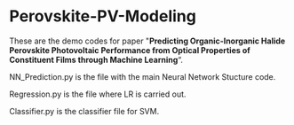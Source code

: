 # Perovskite-PV-Modeling

These are the demo codes for paper  "**Predicting Organic-Inorganic Halide Perovskite Photovoltaic Performance from Optical Properties of Constituent Films through Machine Learning**“. 

NN_Prediction.py is the file with the main Neural Network Stucture code.

Regression.py is the file where LR is carried out.

Classifier.py is the classifier file for SVM.

